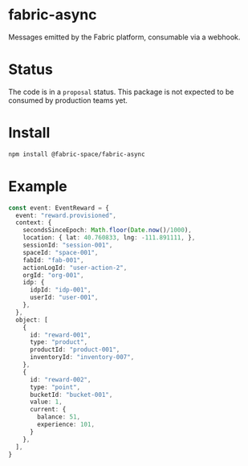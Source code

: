 # fabric-async
Messages emitted by the Fabric platform, consumable via a webhook.

# Status
The code is in a `proposal` status.
This package is not expected to be consumed by production teams yet.

# Install
```bash
npm install @fabric-space/fabric-async
```

# Example
```typescript
const event: EventReward = {
  event: "reward.provisioned",
  context: {
    secondsSinceEpoch: Math.floor(Date.now()/1000),
    location: { lat: 40.760833, lng: -111.891111, },
    sessionId: "session-001",
    spaceId: "space-001",
    fabId: "fab-001",
    actionLogId: "user-action-2",
    orgId: "org-001",
    idp: {
      idpId: "idp-001",
      userId: "user-001",
    },
  },
  object: [
    {
      id: "reward-001",
      type: "product",
      productId: "product-001",
      inventoryId: "inventory-007",
    },
    {
      id: "reward-002",
      type: "point",
      bucketId: "bucket-001",
      value: 1,
      current: {
        balance: 51,
        experience: 101,
      }
    },
  ],
}
```
